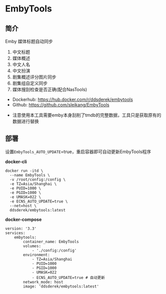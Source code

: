 # EmbyTools

## 简介

Emby 媒体标题自动同步
1. 中文标题
2. 媒体概述
3. 中文人名
4. 中文扮演
5. 剧集概述评分图片同步
6. 剧集组自定义同步
7. 媒体搜刮检查是否正确(配合NasTools)

- Dockerhub: https://hub.docker.com/r/ddsderek/embytools
- Github: https://github.com/sleikang/EmbyTools

*  注意使用本工具需要emby本身刮削了tmdb的完整数据，工具只是获取原有的数据进行替换

## 部署

设置`EmbyTools_AUTO_UPDATE`=true，重启容器即可自动更新EmbyTools程序

**docker-cli**

```
docker run -itd \
  --name EmbyTools \
  -v /root/config:/config \
  -e TZ=Asia/Shanghai \
  -e PUID=1000 \
  -e PGID=1000 \
  -e UMASK=022 \
  -e ECNS_AUTO_UPDATE=true \
  --net=host \
  ddsderek/embytools:latest
```

**docker-compose**

```
version: '3.3'
services:
    embytools:
        container_name: EmbyTools
        volumes:
            - './config:/config'
        environment:
            - TZ=Asia/Shanghai
            - PUID=1000
            - PGID=1000
            - UMASK=022
            - ECNS_AUTO_UPDATE=true # 自动更新
        network_mode: host
        image: 'ddsderek/embytools:latest'
```

